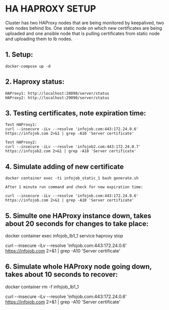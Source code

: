 # HA HAPROXY SETUP
Cluster has two HAProxy nodes that are being monitored by keepalived, two web nodes behind lbs. One static node on which new certificates are being uploaded and one ansible node that is pulling certificates from static node and uploading them to lb nodes.

## 1. Setup:
```shell
docker-compose up -d
```

## 2. Haproxy status:
```shell
HAProxy1: http://localhost:28090/server/status
HAProxy2: http://localhost:29090/server/status
```

## 3. Testing certificates, note expiration time:
```shell
Test HAProxy1:
curl --insecure -iLv --resolve 'infojob.com:443:172.24.0.6' https://infojob.com 2>&1 | grep -A10 'Server certificate'

Test HAProxy2:
curl --insecure -iLv --resolve 'infojob2.com:443:172.24.0.7' https://infojob2.com 2>&1 | grep -A10 'Server certificate'
```

## 4. Simulate adding of new certificate
```shell
docker container exec -ti infojob_static_1 bash generate.sh

After 1 minute run command and check for new expiration time:

curl --insecure -iLv --resolve 'infojob.com:443:172.24.0.6' https://infojob.com 2>&1 | grep -A10 'Server certificate'
```
## 5. Simulte one HAProxy instance down, takes about 20 seconds for changes to take place:
docker container exec infojob_lb1_1 service haproxy stop

curl --insecure -iLv --resolve 'infojob.com:443:172.24.0.6' https://infojob.com 2>&1 | grep -A10 'Server certificate'

## 6. Simulate whole HAProxy node going down, takes about 10 seconds to recover:
docker container rm -f infojob_lb1_1

curl --insecure -iLv --resolve 'infojob.com:443:172.24.0.6' https://infojob.com 2>&1 | grep -A10 'Server certificate'
